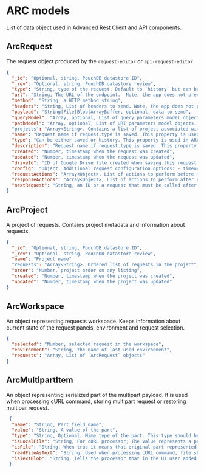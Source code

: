 # ARC models

List of data object used in Advanced Rest Client and API components.

## ArcRequest

The request object produced by the `request-editor` or `api-request-editor`

```json
{
  "_id": "Optional, string, PouchDB datastore ID",
  "_rev": "Optional, string, PouchDB datastore review",
  "type": "String, type of the request. Default to `history` but can be also `saved`",
  "url": "String, The URL of the endpoint.  Note, the app does not prevent invalid URL to be used",
  "method": "String, a HTTP method string",
  "headers": "String, List of headers to send. Note, the app does not prevent invalid headers to be send",
  "payload": "String|File|Blob|ArrayBuffer, optional, data to send",
  "queryModel": "Array, optional, List of query parameters model objects",
  "pathModel": "Array, optional, List of URI parameters model objects. This property is only available for `api-request-editor`"
  "projects": "Array<String>. Contains a list of project associated with this request. This property is only used in Advanced REST client application.",
  "name": "Request name if request.type is saved. This property is used in ARC project",
  "type": "Can be either saved or history. This property is used in ARC project",
  "description": "Request name if request.type is saved. This property is used in ARC project",
  "created": "Number, timestamp when the request was created",
  "updated": "Number, timestamp when the request was updated",
  "driveId": "ID of Google Drive file created when saving this request object",
  "config": "Object. Additional request configuration options: - timeout (number), - followRedirects (boolean)",
  "requestActions": "Array<Object>, List of actions to perform before making a request",
  "responseActions": "Array<Object>, List of actions to perform after response is ready",
  "nextRequest": "String, an ID or a request that must be called after this request finishes"
}
```

## ArcProject

A project of requests. Contains project metadata and information about requests.

```json
{
  "_id": "Optional, string, PouchDB datastore ID",
  "_rev": "Optional, string, PouchDB datastore review",
  "name": "Project name"
  "requests": "Array<String>. Ordered list of requests in the project",
  "order": "Number, project order on any listing",
  "created": "Number, timestamp when the project was created",
  "updated": "Number, timestamp when the project was updated"
}
```


## ArcWorkspace

An object representing requests workspace. Keeps information about current state of the request panels, environment and request selection.



```json
{
  "selected": "Number, selected request in the workspace",
  "environment": "String, the name of last used environment",
  "requests": "Array, List of `ArcRequest` objects"
}
```

## ArcMultipartItem

An object representing serialized part of the multipart payload. It is used when processing cURL command, storing multipart request or restoring multipar request.

```json
 {
  "name": "String, Part field name",
  "value": "String, A value of the part",
  "type": "String, Optional, Mime type of the part. This type should be applied when restoring a blob value",
  "isLocalFile": "String, For cURL processor; The value represents a path to a file that should be read in order to populate the value",
  "isFile": "String, When true it means that original part represented a file. Payload processor use this to determine what to restore: string value or a blob",
  "readFileAsText": "String, Used when processing cURL command, file should be read as text to populate the value",
  "isTextBlob": "String, Tells the processor that in the UI user added a text part with content type (which eventually is a blob)",
 }
```

